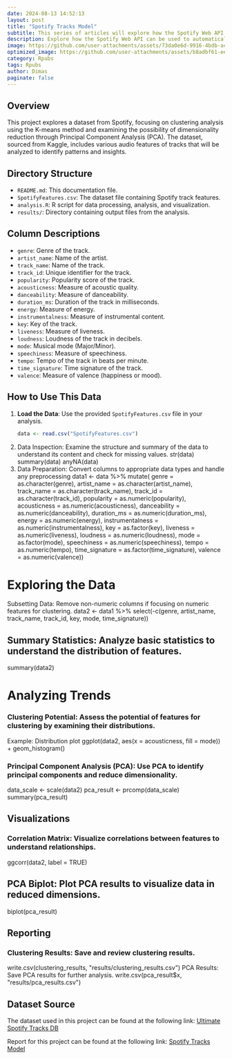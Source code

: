 ```yaml
---
date: 2024-08-13 14:52:13
layout: post
title: "Spotify Tracks Model"
subtitle: This series of articles will explore how the Spotify Web API was used to automatically retrieve data, with a focus on this topic.
description: Explore how the Spotify Web API can be used to automatically retrieve and analyze track data.
image: https://github.com/user-attachments/assets/73da0e6d-9916-4bdb-ac1a-182d7a92e4b0
optimized_image: https://github.com/user-attachments/assets/b8adbf61-ee0b-4b2f-9dfa-e8ddb8ea00fd
category: Rpubs
tags: Rpubs
author: Dimas
paginate: false
---
```



## Overview

This project explores a dataset from Spotify, focusing on clustering analysis using the K-means method and examining the possibility of dimensionality reduction through Principal Component Analysis (PCA). The dataset, sourced from Kaggle, includes various audio features of tracks that will be analyzed to identify patterns and insights.

## Directory Structure

- `README.md`: This documentation file.
- `SpotifyFeatures.csv`: The dataset file containing Spotify track features.
- `analysis.R`: R script for data processing, analysis, and visualization.
- `results/`: Directory containing output files from the analysis.

## Column Descriptions

- `genre`: Genre of the track.
- `artist_name`: Name of the artist.
- `track_name`: Name of the track.
- `track_id`: Unique identifier for the track.
- `popularity`: Popularity score of the track.
- `acousticness`: Measure of acoustic quality.
- `danceability`: Measure of danceability.
- `duration_ms`: Duration of the track in milliseconds.
- `energy`: Measure of energy.
- `instrumentalness`: Measure of instrumental content.
- `key`: Key of the track.
- `liveness`: Measure of liveness.
- `loudness`: Loudness of the track in decibels.
- `mode`: Musical mode (Major/Minor).
- `speechiness`: Measure of speechiness.
- `tempo`: Tempo of the track in beats per minute.
- `time_signature`: Time signature of the track.
- `valence`: Measure of valence (happiness or mood).

## How to Use This Data

1. **Load the Data**: Use the provided `SpotifyFeatures.csv` file in your analysis.
   ```r
   data <- read.csv("SpotifyFeatures.csv")
2. Data Inspection: Examine the structure and summary of the data to understand its content and check for missing values.
   str(data)
   summary(data)
   anyNA(data)
3. Data Preparation: Convert columns to appropriate data types and handle any preprocessing
   data1 <- data %>%
  mutate(
    genre = as.character(genre),
    artist_name = as.character(artist_name),
    track_name = as.character(track_name),
    track_id = as.character(track_id),
    popularity = as.numeric(popularity),
    acousticness = as.numeric(acousticness),
    danceability = as.numeric(danceability),
    duration_ms = as.numeric(duration_ms),
    energy = as.numeric(energy),
    instrumentalness = as.numeric(instrumentalness),
    key = as.factor(key),
    liveness = as.numeric(liveness),
    loudness = as.numeric(loudness),
    mode = as.factor(mode),
    speechiness = as.numeric(speechiness),
    tempo = as.numeric(tempo),
    time_signature = as.factor(time_signature),
    valence = as.numeric(valence))
   
# Exploring the Data
Subsetting Data: Remove non-numeric columns if focusing on numeric features for clustering.
data2 <- data1 %>%
  select(-c(genre, artist_name, track_name, track_id, key, mode, time_signature))
  
## Summary Statistics: Analyze basic statistics to understand the distribution of features.
summary(data2)

# Analyzing Trends

### Clustering Potential: Assess the potential of features for clustering by examining their distributions.
Example: Distribution plot
ggplot(data2, aes(x = acousticness, fill = mode)) + geom_histogram()

### Principal Component Analysis (PCA): Use PCA to identify principal components and reduce dimensionality.
data_scale <- scale(data2)
pca_result <- prcomp(data_scale)
summary(pca_result)

## Visualizations

### Correlation Matrix: Visualize correlations between features to understand relationships.
ggcorr(data2, label = TRUE)
## PCA Biplot: Plot PCA results to visualize data in reduced dimensions.
biplot(pca_result)

## Reporting

### Clustering Results: Save and review clustering results.
write.csv(clustering_results, "results/clustering_results.csv")
PCA Results: Save PCA results for further analysis.
write.csv(pca_result$x, "results/pca_results.csv")


## Dataset Source
The dataset used in this project can be found at the following link: 
[Ultimate Spotify Tracks DB](https://www.kaggle.com/datasets/zaheenhamidani/ultimate-spotify-tracks-db/data)


Report for this project can be found at the following link:
[Spotify Tracks Model](https://rpubs.com/senddimas/1210395)











